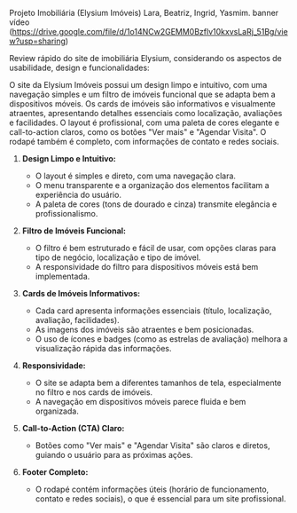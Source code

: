Projeto Imobiliária (Elysium Imóveis)
Lara, Beatriz, Ingrid, Yasmim.
banner vídeo (https://drive.google.com/file/d/1o14NCw2GEMM0Bzflv10kxvsLaRj_51Bg/view?usp=sharing)


 Review rápido do site de imobiliária Elysium, considerando os aspectos de usabilidade, design e funcionalidades:


O site da Elysium Imóveis possui um design limpo e intuitivo, com uma navegação simples e um filtro de imóveis funcional que se adapta bem a dispositivos móveis. Os cards de imóveis são informativos e visualmente atraentes, apresentando detalhes essenciais como localização, avaliações e facilidades. O layout é profissional, com uma paleta de cores elegante e call-to-action claros, como os botões "Ver mais" e "Agendar Visita". O rodapé também é completo, com informações de contato e redes sociais.

1. **Design Limpo e Intuitivo:**
   - O layout é simples e direto, com uma navegação clara.
   - O menu transparente e a organização dos elementos facilitam a experiência do usuário.
   - A paleta de cores (tons de dourado e cinza) transmite elegância e profissionalismo.

2. **Filtro de Imóveis Funcional:**
   - O filtro é bem estruturado e fácil de usar, com opções claras para tipo de negócio, localização e tipo de imóvel.
   - A responsividade do filtro para dispositivos móveis está bem implementada.

3. **Cards de Imóveis Informativos:**
   - Cada card apresenta informações essenciais (título, localização, avaliação, facilidades).
   - As imagens dos imóveis são atraentes e bem posicionadas.
   - O uso de ícones e badges (como as estrelas de avaliação) melhora a visualização rápida das informações.

4. **Responsividade:**
   - O site se adapta bem a diferentes tamanhos de tela, especialmente no filtro e nos cards de imóveis.
   - A navegação em dispositivos móveis parece fluida e bem organizada.

5. **Call-to-Action (CTA) Claro:**
   - Botões como "Ver mais" e "Agendar Visita" são claros e diretos, guiando o usuário para as próximas ações.

6. **Footer Completo:**
   - O rodapé contém informações úteis (horário de funcionamento, contato e redes sociais), o que é essencial para um site profissional.






